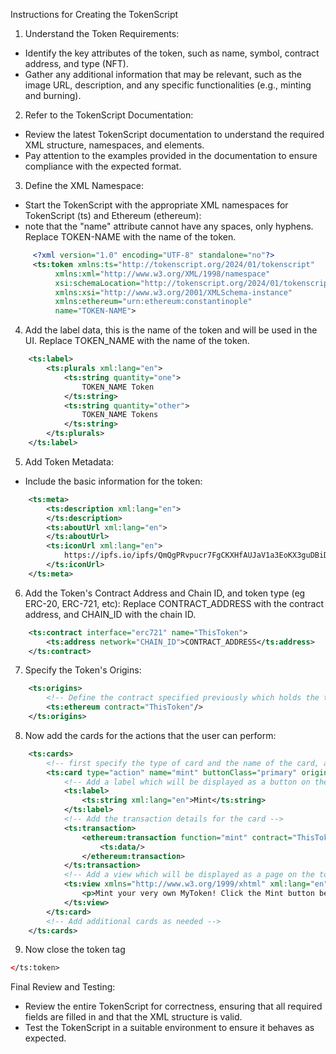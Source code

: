 Instructions for Creating the TokenScript
1. Understand the Token Requirements:
- Identify the key attributes of the token, such as name, symbol, contract address, and type (NFT).
- Gather any additional information that may be relevant, such as the image URL, description, and any specific functionalities (e.g., minting and burning).

2. Refer to the TokenScript Documentation:
- Review the latest TokenScript documentation to understand the required XML structure, namespaces, and elements.
- Pay attention to the examples provided in the documentation to ensure compliance with the expected format.

3. Define the XML Namespace:
- Start the TokenScript with the appropriate XML namespaces for TokenScript (ts) and Ethereum (ethereum):
- note that the "name" attribute cannot have any spaces, only hyphens. Replace TOKEN-NAME with the name of the token.
```xml
     <?xml version="1.0" encoding="UTF-8" standalone="no"?>
     <ts:token xmlns:ts="http://tokenscript.org/2024/01/tokenscript"
		  xmlns:xml="http://www.w3.org/XML/1998/namespace"
		  xsi:schemaLocation="http://tokenscript.org/2024/01/tokenscript https://www.tokenscript.org/schemas/2024-01/tokenscript.xsd"
		  xmlns:xsi="http://www.w3.org/2001/XMLSchema-instance"
		  xmlns:ethereum="urn:ethereum:constantinople"
		  name="TOKEN-NAME">  
```
4. Add the label data, this is the name of the token and will be used in the UI. Replace TOKEN_NAME with the name of the token.
```xml
    <ts:label>
        <ts:plurals xml:lang="en">
            <ts:string quantity="one">
                TOKEN_NAME Token
            </ts:string>
            <ts:string quantity="other">
                TOKEN_NAME Tokens
            </ts:string>
        </ts:plurals>
    </ts:label>
```
5. Add Token Metadata:
- Include the basic information for the token:     
```xml
    <ts:meta>
        <ts:description xml:lang="en">
        </ts:description>
        <ts:aboutUrl xml:lang="en">
        </ts:aboutUrl>
        <ts:iconUrl xml:lang="en">
            https://ipfs.io/ipfs/QmQgPRvpucr7FgCKXHfAUJaV1a3EoKX3guDBiDt1zozFrv
        </ts:iconUrl>
    </ts:meta>
```
6. Add the Token's Contract Address and Chain ID, and token type (eg ERC-20, ERC-721, etc): Replace CONTRACT_ADDRESS with the contract address, and CHAIN_ID with the chain ID.
```xml
    <ts:contract interface="erc721" name="ThisToken">
        <ts:address network="CHAIN_ID">CONTRACT_ADDRESS</ts:address>
    </ts:contract>
```
7. Specify the Token's Origins:
```xml
    <ts:origins>
        <!-- Define the contract specified previously which holds the token that the user will use -->
        <ts:ethereum contract="ThisToken"/>
    </ts:origins>
```
8. Now add the cards for the actions that the user can perform:
```xml
    <ts:cards>
        <!-- first specify the type of card and the name of the card, along with which contract it is for -->
        <ts:card type="action" name="mint" buttonClass="primary" origins="ThisToken">
            <!-- Add a label which will be displayed as a button on the main token page -->
            <ts:label>
                <ts:string xml:lang="en">Mint</ts:string>
            </ts:label>
            <!-- Add the transaction details for the card -->
            <ts:transaction>
                <ethereum:transaction function="mint" contract="ThisToken">
                    <ts:data/>
                </ethereum:transaction>
            </ts:transaction>
            <!-- Add a view which will be displayed as a page on the token page -->
            <ts:view xmlns="http://www.w3.org/1999/xhtml" xml:lang="en">
                <p>Mint your very own MyToken! Click the Mint button below to receive a token directly to your wallet.</p>
            </ts:view>
        </ts:card>
        <!-- Add additional cards as needed -->
    </ts:cards>
```
9. Now close the token tag
```xml
</ts:token>
```

Final Review and Testing:
- Review the entire TokenScript for correctness, ensuring that all required fields are filled in and that the XML structure is valid.
- Test the TokenScript in a suitable environment to ensure it behaves as expected.